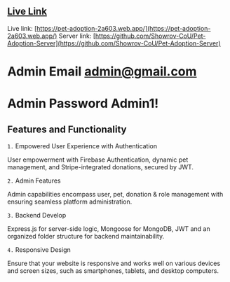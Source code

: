## [Live Link](https://pet-adoption-2a603.web.app/)
Live link: [https://pet-adoption-2a603.web.app/](https://pet-adoption-2a603.web.app/)
Server link: [https://github.com/Showrov-CoU/Pet-Adoption-Server](https://github.com/Showrov-CoU/Pet-Adoption-Server)

# Admin Email **admin@gmail.com**
# Admin Password **Admin1!**

## Features and Functionality

`1.` Empowered User Experience with Authentication

User empowerment with Firebase Authentication, dynamic pet management, and Stripe-integrated
donations, secured by JWT.

`2.` Admin Features

 Admin capabilities encompass user, pet, donation & role management with ensuring seamless platform
administration.

`3.` Backend Develop

 Express.js for server-side logic, Mongoose for MongoDB, JWT and an organized folder structure for
backend maintainability.

`4.` Responsive Design

 Ensure that your website is responsive and works well on various devices and screen sizes, such as smartphones, tablets, and desktop computers.

